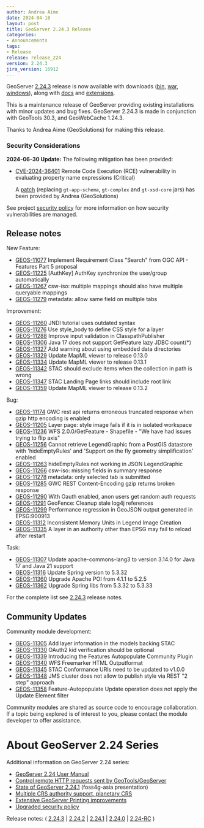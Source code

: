 ```yaml
---
author: Andrea Aime
date: 2024-04-18
layout: post
title: GeoServer 2.24.3 Release
categories:
- Announcements
tags:
- Release
release: release_224
version: 2.24.3
jira_version: 16912
--- 
```


GeoServer [2.24.3](/release/2.24.3/) release is now available
with downloads
([bin](https://sourceforge.net/projects/geoserver/files/GeoServer/2.24.3/geoserver-2.24.3-bin.zip/download),
[war](https://sourceforge.net/projects/geoserver/files/GeoServer/2.24.3/geoserver-2.24.3-war.zip/download),
[windows](https://sourceforge.net/projects/geoserver/files/GeoServer/2.24.3/GeoServer-2.24.3-winsetup.exe/download)), along with 
[docs](https://sourceforge.net/projects/geoserver/files/GeoServer/2.24.3/geoserver-2.24.3-htmldoc.zip/download) and
[extensions](https://sourceforge.net/projects/geoserver/files/GeoServer/2.24.3/extensions/).

This is a maintenance release of GeoServer providing existing installations with minor updates and bug fixes.
GeoServer 2.24.3 is made in conjunction with GeoTools 30.3, and GeoWebCache 1.24.3. 

Thanks to Andrea Aime (GeoSolutions) for making this release.

### Security Considerations

**2024-06-30 Update:** The following mitigation has been provided:

* [CVE-2024-36401](https://github.com/geoserver/geoserver/security/advisories/GHSA-6jj6-gm7p-fcvv) Remote Code Execution (RCE) vulnerability in evaluating property name expressions (Critical)

  A [patch](https://sourceforge.net/projects/geoserver/files/GeoServer/2.24.3/geoserver-2.24.3-patches.zip/download) (replacing `gt-app-schema`, `gt-complex` and `gt-xsd-core` jars) has been provided by Andrea (GeoSolutions)

See project [security policy](https://github.com/geoserver/geoserver/blob/main/SECURITY.md) for more information on how security vulnerabilities are managed. 


## Release notes

New Feature:

* [GEOS-11077](https://osgeo-org.atlassian.net/browse/GEOS-11077) Implement Requirement Class "Search" from OGC API - Features Part 5 proposal
* [GEOS-11225](https://osgeo-org.atlassian.net/browse/GEOS-11225) [AuthKey] AuthKey synchronize the user/group automatically
* [GEOS-11267](https://osgeo-org.atlassian.net/browse/GEOS-11267) csw-iso: multiple mappings should also have multiple queryable mappings
* [GEOS-11279](https://osgeo-org.atlassian.net/browse/GEOS-11279) metadata: allow same field on multiple tabs

Improvement:

* [GEOS-11260](https://osgeo-org.atlassian.net/browse/GEOS-11260) JNDI tutorial uses outdated syntax
* [GEOS-11276](https://osgeo-org.atlassian.net/browse/GEOS-11276) Use style_body to define CSS style for a layer
* [GEOS-11288](https://osgeo-org.atlassian.net/browse/GEOS-11288) Improve input validation in ClasspathPublisher
* [GEOS-11306](https://osgeo-org.atlassian.net/browse/GEOS-11306) Java 17 does not support GetFeature lazy JDBC count(*)
* [GEOS-11327](https://osgeo-org.atlassian.net/browse/GEOS-11327) Add warning about using embedded data directories
* [GEOS-11329](https://osgeo-org.atlassian.net/browse/GEOS-11329) Update MapML viewer to release 0.13.0
* [GEOS-11334](https://osgeo-org.atlassian.net/browse/GEOS-11334) Update MapML viewer to release 0.13.1
* [GEOS-11342](https://osgeo-org.atlassian.net/browse/GEOS-11342) STAC should exclude items when the collection in path is wrong
* [GEOS-11347](https://osgeo-org.atlassian.net/browse/GEOS-11347) STAC Landing Page links should include root link
* [GEOS-11359](https://osgeo-org.atlassian.net/browse/GEOS-11359) Update MapML viewer to release 0.13.2

Bug:

* [GEOS-11174](https://osgeo-org.atlassian.net/browse/GEOS-11174) GWC rest api returns erroneous truncated response when gzip http encoding is enabled 
* [GEOS-11205](https://osgeo-org.atlassian.net/browse/GEOS-11205) Layer page: style image fails if it is in isolated workspace
* [GEOS-11236](https://osgeo-org.atlassian.net/browse/GEOS-11236) WFS 2.0.0/GetFeature - Shapefile - "We have had issues trying to flip axis"
* [GEOS-11256](https://osgeo-org.atlassian.net/browse/GEOS-11256) Cannot retrieve LegendGraphic from a PostGIS datastore with 'hideEmptyRules' and 'Support on the fly geometry simplification' enabled
* [GEOS-11263](https://osgeo-org.atlassian.net/browse/GEOS-11263) hideEmptyRules not working in JSON LegendGraphic
* [GEOS-11266](https://osgeo-org.atlassian.net/browse/GEOS-11266) csw-iso: missing fields in summary response
* [GEOS-11278](https://osgeo-org.atlassian.net/browse/GEOS-11278) metadata: only selected tab is submitted
* [GEOS-11285](https://osgeo-org.atlassian.net/browse/GEOS-11285) GWC REST Content-Encoding gzip returns broken response
* [GEOS-11290](https://osgeo-org.atlassian.net/browse/GEOS-11290) With Oauth enabled, anon users get random auth requests
* [GEOS-11291](https://osgeo-org.atlassian.net/browse/GEOS-11291) GeoFence: Cleanup stale log4j references
* [GEOS-11299](https://osgeo-org.atlassian.net/browse/GEOS-11299) Performance regression in GeoJSON output generated in EPSG:900913
* [GEOS-11312](https://osgeo-org.atlassian.net/browse/GEOS-11312) Inconsistent Memory Units in Legend Image Creation
* [GEOS-11335](https://osgeo-org.atlassian.net/browse/GEOS-11335) A layer in an authority other than EPSG may fail to reload after restart

Task:

* [GEOS-11307](https://osgeo-org.atlassian.net/browse/GEOS-11307) Update apache-commons-lang3 to version 3.14.0 for Java 17 and Java 21 support
* [GEOS-11316](https://osgeo-org.atlassian.net/browse/GEOS-11316) Update Spring version to 5.3.32
* [GEOS-11360](https://osgeo-org.atlassian.net/browse/GEOS-11360) Upgrade Apache POI from 4.1.1 to 5.2.5
* [GEOS-11362](https://osgeo-org.atlassian.net/browse/GEOS-11362) Upgrade Spring libs from 5.3.32 to 5.3.33

For the complete list see [2.24.3](https://github.com/geoserver/geoserver/releases/tag/2.24.3) release notes. 

## Community Updates

Community module development:

* [GEOS-11305](/browse/GEOS-11305) Add layer information in the models backing STAC
* [GEOS-11330](/browse/GEOS-11330) OAuth2 kid verification should be optional
* [GEOS-11339](/browse/GEOS-11339) Introducing the Features Autopopulate Community Plugin
* [GEOS-11340](/browse/GEOS-11340) WFS Freemarker HTML Outputformat
* [GEOS-11345](/browse/GEOS-11345) STAC Conformance URIs need to be updated to v1.0.0
* [GEOS-11348](/browse/GEOS-11348) JMS cluster does not allow to publish style via REST "2 step" approach
* [GEOS-11358](/browse/GEOS-11358) Feature-Autopopulate Update operation does not apply the Update Element filter

Community modules are shared as source code to encourage collaboration. If a topic being explored is of interest to you, please contact the module developer to offer assistance. 

# About GeoServer 2.24 Series

Additional information on GeoServer 2.24 series:

* [GeoServer 2.24 User Manual](https://docs.geoserver.org/2.24.x/en/user/)
* [Control remote HTTP requests sent by GeoTools/GeoServer](https://github.com/geoserver/geoserver/wiki/GSIP-218)
* [State of GeoServer 2.24.1](https://docs.google.com/presentation/d/1X7iU1fd47frfh1EsN_CdUll0qtMMgPXkkMjaTbejj3g/edit?usp=sharing) (foss4g-asia presentation)
* [Multiple CRS authority support, planetary CRS](https://github.com/geoserver/geoserver/wiki/GSIP-219)
* [Extensive GeoServer Printing improvements](https://docs.geoserver.org/stable/en/user/extensions/printing/configuration.html)
* [Upgraded security policy](https://github.com/geoserver/geoserver/wiki/GSIP-220)

Release notes:
( [2.24.3](https://github.com/geoserver/geoserver/releases/tag/2.24.3)
| [2.24.2](https://github.com/geoserver/geoserver/releases/tag/2.24.2)
| [2.24.1](https://github.com/geoserver/geoserver/releases/tag/2.24.1)
| [2.24.0](https://github.com/geoserver/geoserver/releases/tag/2.24.0)
| [2.24-RC](https://github.com/geoserver/geoserver/releases/tag/2.24-RC)
) 

